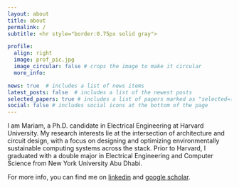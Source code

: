 ```yaml
---
layout: about
title: about
permalink: /
subtitle: <hr style="border:0.75px solid gray">

profile:
  align: right
  image: prof_pic.jpg
  image_circular: false # crops the image to make it circular
  more_info: 

news: true  # includes a list of news items
latest_posts: false  # includes a list of the newest posts
selected_papers: true # includes a list of papers marked as "selected={true}"
social: false # includes social icons at the bottom of the page
---
```


I am Mariam, a Ph.D. candidate in Electrical Engineering at Harvard University. My research interests lie at the intersection of architecture and circuit design, with a focus on designing and optimizing environmentally sustainable computing systems across the stack. Prior to Harvard, I graduated with a double major in Electrical Engineering and Computer Science from New York University Abu Dhabi. 

For more info, you can find me on [linkedin](https://www.linkedin.com/in/mariamelgamal/) and [google scholar](https://scholar.google.com/citations?user=46LuxZUAAAAJ&hl=en).
